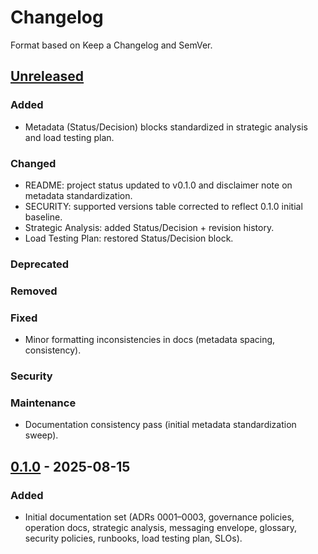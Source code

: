 # Changelog
Format based on Keep a Changelog and SemVer.

## [Unreleased]
### Added
- Metadata (Status/Decision) blocks standardized in strategic analysis and load testing plan.
### Changed
- README: project status updated to v0.1.0 and disclaimer note on metadata standardization.
- SECURITY: supported versions table corrected to reflect 0.1.0 initial baseline.
- Strategic Analysis: added Status/Decision + revision history.
- Load Testing Plan: restored Status/Decision block.
### Deprecated
### Removed
### Fixed
- Minor formatting inconsistencies in docs (metadata spacing, consistency).
### Security
### Maintenance
- Documentation consistency pass (initial metadata standardization sweep).

## [0.1.0] - 2025-08-15
### Added
- Initial documentation set (ADRs 0001–0003, governance policies, operation docs, strategic analysis, messaging envelope, glossary, security policies, runbooks, load testing plan, SLOs).

[Unreleased]: https://github.com/AndersonGACFilho/Game-Insight/compare/v0.1.0...HEAD
[0.1.0]: https://github.com/AndersonGACFilho/Game-Insight/releases/tag/v0.1.0
